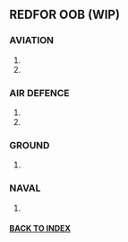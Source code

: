 ## REDFOR OOB (WIP)

### AVIATION
1.  
2. 

### AIR DEFENCE
1.  
2. 

### GROUND
1. 

### NAVAL
1. 


#### [BACK TO INDEX](https://daviddcs.github.io/nttr/) 